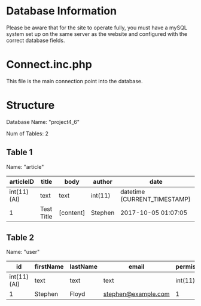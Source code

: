 # Database Information
Please be aware that for the site to operate fully, you must have a mySQL system set up on the same server as the website and configured with the correct database fields.


# Connect.inc.php
This file is the main connection point into the database.


# Structure
Database Name: "project4_6"

Num of Tables: 2


## Table 1
Name: "article"

| articleID    | title      | body      | author  | date                         |
|--------------|------------|-----------|---------|------------------------------|
| int(11) (AI) | text       | text      | int(11) | datetime (CURRENT_TIMESTAMP) |
| 1            | Test Title | [content] | Stephen | 2017-10-05 01:07:05          |


## Table 2
Name: "user"

| id           | firstName | lastName | email               | permission |
|--------------|-----------|----------|---------------------|------------|
| int(11) (AI) | text      | text     | text                | int(11)    |
| 1            | Stephen   | Floyd    | stephen@example.com | 1          |